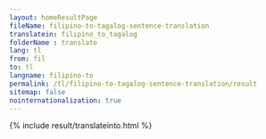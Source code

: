 ```yaml
---
layout: homeResultPage
fileName: filipino-to-tagalog-sentence-translation
translatein: filipino_to_tagalog
folderName : translate
lang: tl
from: fil
to: tl
langname: filipino-to
permalink: /tl/filipino-to-tagalog-sentence-translation/result
sitemap: false
nointernationalization: true
---
```

{% include result/translateinto.html %}

<script src="/js/result/translation.js" data-foldername="{{page.folderName}}" data-lang="{{page.lang}}"></script>
